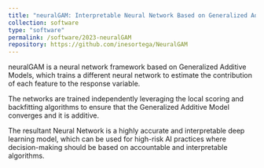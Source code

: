 ```yaml
---
title: "neuralGAM: Interpretable Neural Network Based on Generalized Additive Models"
collection: software
type: "software"
permalink: /software/2023-neuralGAM
repository: https://github.com/inesortega/NeuralGAM
---
```


neuralGAM is a neural network framework based on Generalized Additive Models, which trains a different neural network to estimate the contribution of each feature to the response variable.

The networks are trained independently leveraging the local scoring and backfitting algorithms to ensure that the Generalized Additive Model converges and it is additive.

The resultant Neural Network is a highly accurate and interpretable deep learning model, which can be used for high-risk AI practices where decision-making should be based on accountable and interpretable algorithms.
